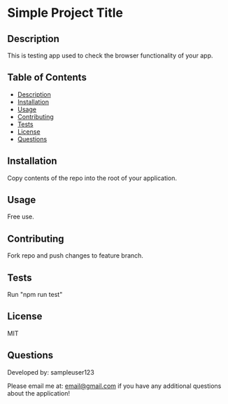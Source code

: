
  # Simple Project Title

  ## Description
  This is testing app used to check the browser functionality of your app.


  ## Table of Contents
  * [Description](#description)
  * [Installation](#installation)
  * [Usage](#usage)
  * [Contributing](#contributing)
  * [Tests](#tests)
  * [License](#license)
  * [Questions](#questions)


  ## Installation
  Copy contents of the repo into the root of your application.


  ## Usage
  Free use.


  ## Contributing
  Fork repo and push changes to feature branch.


  ## Tests
  Run "npm run test"


  ## License
  MIT


  ## Questions
  Developed by: sampleuser123
  <br>

  Please email me at: email@gmail.com if you have any additional questions about the application!
  
